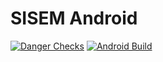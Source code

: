 # SISEM Android

[![Danger Checks](https://github.com/Valkiria-Project/SISEM-Android/actions/workflows/danger_checks.yml/badge.svg)](https://github.com/Valkiria-Project/SISEM-Android/actions/workflows/danger_checks.yml)
[![Android Build](https://github.com/Valkiria-Project/SISEM-Android/actions/workflows/android_build.yml/badge.svg)](https://github.com/Valkiria-Project/SISEM-Android/actions/workflows/android_build.yml)
